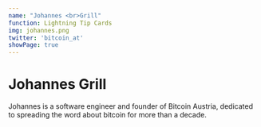 ```yaml
---
name: "Johannes <br>Grill"
function: Lightning Tip Cards
img: johannes.png
twitter: 'bitcoin_at'
showPage: true
---
```


# Johannes Grill
 
Johannes is a software engineer and founder of Bitcoin Austria, dedicated to spreading the word about bitcoin for more than a decade.
<br><br>









